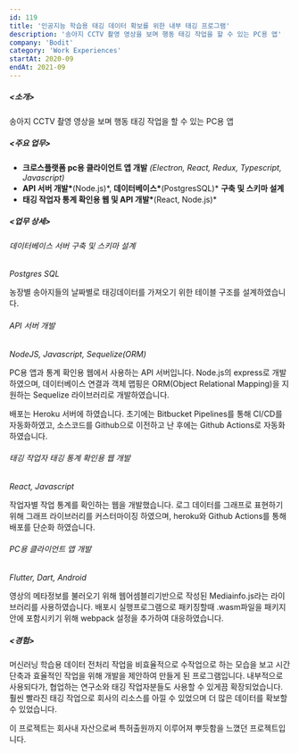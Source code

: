 ```yaml
---
id: 119
title: '인공지능 학습용 태깅 데이터 확보를 위한 내부 태깅 프로그램'
description: '송아지 CCTV 촬영 영상을 보며 행동 태깅 작업을 할 수 있는 PC용 앱'
company: 'Bodit'
category: 'Work Experiences'
startAt: 2020-09
endAt: 2021-09
---
```


##### <소개>

송아지 CCTV 촬영 영상을 보며 행동 태깅 작업을 할 수 있는 PC용 앱

##### <주요 업무>

- **크로스플랫폼 pc용 클라이언트 앱 개발** _(Electron, React, Redux, Typescript, Javascript)_
- **API 서버 개발\***(Node.js)\*, **데이터베이스\***(PostgresSQL)\* **구축 및 스키마 설계**
- **태깅 작업자 통계 확인용 웹 및 API 개발\***(React, Node.js)\*

##### <업무 상세>

###### 데이터베이스 서버 구축 및 스키마 설계

_Postgres SQL_

농장별 송아지들의 날짜별로 태깅데이터를 가져오기 위한 테이블 구조를 설계하였습니다.

###### API 서버 개발

_NodeJS, Javascript, Sequelize(ORM)_

PC용 앱과 통계 확인용 웹에서 사용하는 API 서버입니다. Node.js의 express로 개발하였으며, 데이터베이스 연결과 객체 맵핑은 ORM(Object Relational Mapping)을 지원하는 Sequelize 라이브러리로 개발하였습니다.

배포는 Heroku 서버에 하였습니다. 초기에는 Bitbucket Pipelines를 통해 CI/CD를 자동화하였고, 소스코드를 Github으로 이전하고 난 후에는 Github Actions로 자동화 하였습니다.

###### 태깅 작업자 태깅 통계 확인용 웹 개발

_React, Javascript_

작업자별 작업 통계를 확인하는 웹을 개발했습니다. 로그 데이터를 그래프로 표현하기 위해 그래프 라이브러리를 커스터마이징 하였으며, heroku와 Github Actions를 통해 배포를 단순화 하였습니다.

###### PC용 클라이언트 앱 개발

_Flutter, Dart, Android_

영상의 메타정보를 불러오기 위해 웹어셈블리기반으로 작성된 Mediainfo.js라는 라이브러리를 사용하였습니다. 배포시 실행프로그램으로 패키징할때 .wasm파일을 패키지안에 포함시키기 위해 webpack 설정을 추가하여 대응하였습니다.

##### <경험>

머신러닝 학습용 데이터 전처리 작업을 비효율적으로 수작업으로 하는 모습을 보고 시간단축과 효율적인 작업을 위해 개발을 제안하여 만들게 된 프로그램입니다. 내부적으로 사용되다가, 협업하는 연구소와 태깅 작업자분들도 사용할 수 있게끔 확장되었습니다. 훨씬 빨라진 태깅 작업으로 회사의 리소스를 아낄 수 있었으며 더 많은 데이터를 확보할 수 있었습니다.

이 프로젝트는 회사내 자산으로써 특허출원까지 이루어져 뿌듯함을 느꼈던 프로젝트입니다.
